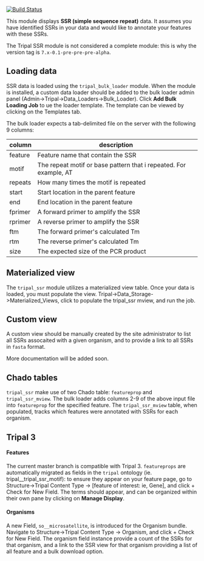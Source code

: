 [![Build Status](https://travis-ci.org/statonlab/tripal_ssr.svg?branch=master)](https://travis-ci.org/statonlab/tripal_ssr)


This module displays **SSR (simple sequence repeat)** data.  It assumes you have identified SSRs in your data and would like to annotate your features with these SSRs.  

The Tripal SSR module is not considered a complete module: this is why the version tag is `7.x-0.1-pre-pre-pre-alpha`.


## Loading data

SSR data is loaded using the `tripal_bulk_loader` module.  When the module is installed, a custom data loader should be added to the bulk loader admin panel (Admin->Tripal->Data_Loaders->Bulk_Loader).  Click **Add Bulk Loading Job** to ue the loader template.  The template can be viewed by clicking on the Templates tab. 

The bulk loader expects a  tab-delimited file on the server with the following 9 columns:

|  column |description   | 
|---|---|
|feature   | Feature name that contain the SSR  | 
| motif  | The repeat motif or base pattern that i repeated.  For example, AT  | 
| repeats  | How many times the motif is repeated  |
| start  | Start location in the parent feature  |
| end  | End location in the parent feature  |
| fprimer  | A forward primer to amplify the SSR  |
| rprimer  | A reverse primer to amplify the SSR  |
| ftm  | The forward primer's calculated Tm  |
| rtm  |  The reverse primer's calculated Tm |
| size  | The expected size of the PCR product  |

## Materialized view
The `tripal_ssr` module utilizes a materialized view table.  Once your data is loaded, you must populate the view.  Tripal->Data_Storage->Materialized_Views, click to populate the tripal_ssr mview, and run the job.

## Custom view

A custom view should be manually created by the site administrator to list all SSRs assocaited with a given organism, and to provide a link to all SSRs in `fasta` format. 

More documentation will be added soon.


## Chado tables

`tripal_ssr` make use of two Chado table: `featureprop` and `tripal_ssr_mview`.  The bulk loader adds columns 2-9 of the above input file into `featureprop` for the specified feature.  The `tripal_ssr_mview` table, when populated, tracks which features were annotated with SSRs for each organism.


## Tripal 3
#### Features
The current master branch is compatible with Tripal 3.  `featureprops` are automatically migrated as fields in the `tripal` ontology (ie. tripal__tripal_ssr_motif): to ensure they appear on your feature page, go to Structure->Tripal Content Type -> [feature of interest: ie, Gene], and click + Check for New Field.  The terms should appear, and can be organized within their own pane by clicking on **Manage Display**.
#### Organisms
A new Field, `so__microsatellite`, is introduced for the Organism bundle.  Navigate to Structure->Tripal Content Type -> Organism, and click + Check for New Field.  The organism field instance provide a count of the SSRs for that organism, and a link to the SSR view for that organism providing a list of all feature and a bulk download option.